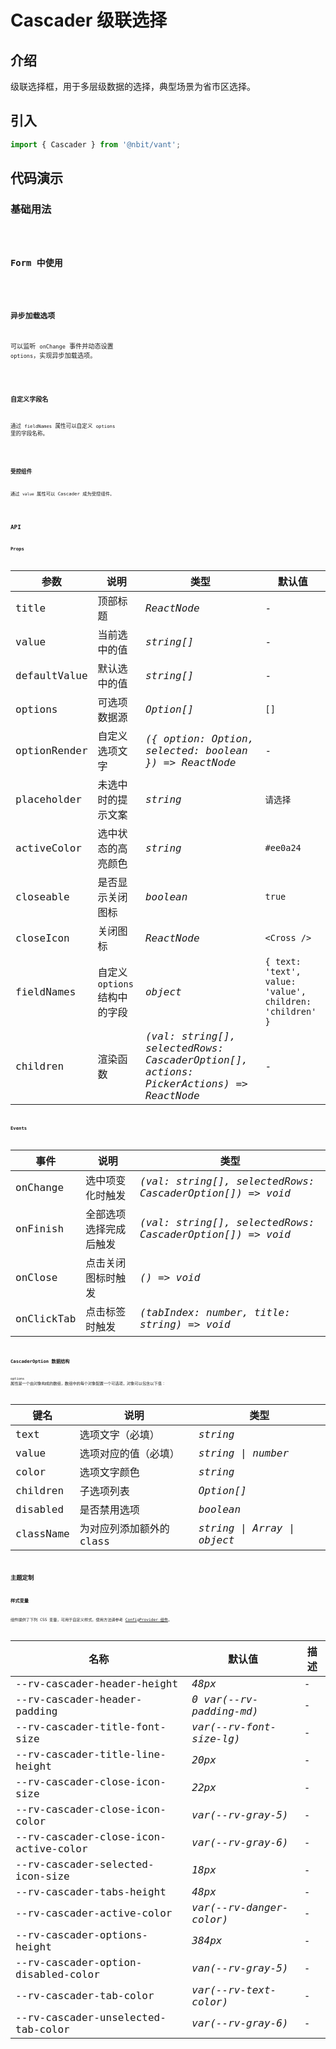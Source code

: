 # Cascader 级联选择

## 介绍

级联选择框，用于多层级数据的选择，典型场景为省市区选择。

## 引入

```js
import { Cascader } from '@nbit/vant';
```

## 代码演示

### 基础用法

<code title="基础用法" src="./demo/base.tsx" />

### Form 中使用

<code title="Form中使用" src="./demo/form.tsx" />

### 异步加载选项

可以监听 `onChange` 事件并动态设置 `options`，实现异步加载选项。

<code title="异步加载选项" src="./demo/async.tsx" />

### 自定义字段名

通过 `fieldNames` 属性可以自定义 `options` 里的字段名称。

<code title="自定义字段名" src="./demo/fieldNames.tsx" />

### 受控组件

通过 `value` 属性可以 Cascader 成为受控组件。

<code title="受控组件" src="./demo/value.tsx" />

## API

### Props

| 参数 | 说明 | 类型 | 默认值 |
| --- | --- | --- | --- |
| title | 顶部标题 | _ReactNode_ | - |
| value | 当前选中的值 | _string[]_ | - |
| defaultValue | 默认选中的值 | _string[]_ | - |
| options | 可选项数据源 | _Option[]_ | `[]` |
| optionRender | 自定义选项文字 | _({ option: Option, selected: boolean }) => ReactNode_ | - |
| placeholder | 未选中时的提示文案 | _string_ | `请选择` |
| activeColor | 选中状态的高亮颜色 | _string_ | `#ee0a24` |
| closeable | 是否显示关闭图标 | _boolean_ | `true` |
| closeIcon | 关闭图标 | _ReactNode_ | `<Cross />` |
| fieldNames | 自定义 `options` 结构中的字段 | _object_ | `{ text: 'text', value: 'value', children: 'children' }` |
| children | 渲染函数 | _(val: string[], selectedRows: CascaderOption[], actions: PickerActions) => ReactNode_ | - |

### Events

| 事件 | 说明 | 类型 |
| --- | --- | --- |
| onChange | 选中项变化时触发 | _(val: string[], selectedRows: CascaderOption[]) => void_ |
| onFinish | 全部选项选择完成后触发 | _(val: string[], selectedRows: CascaderOption[]) => void_ |
| onClose | 点击关闭图标时触发 | _() => void_ |
| onClickTab | 点击标签时触发 | _(tabIndex: number, title: string) => void_ |

### CascaderOption 数据结构

`options` 属性是一个由对象构成的数组，数组中的每个对象配置一个可选项，对象可以包含以下值：

| 键名      | 说明                     | 类型                        |
| --------- | ------------------------ | --------------------------- |
| text      | 选项文字（必填）         | _string_                    |
| value     | 选项对应的值（必填）     | _string \| number_          |
| color     | 选项文字颜色             | _string_                    |
| children  | 子选项列表               | _Option[]_                  |
| disabled  | 是否禁用选项             | _boolean_                   |
| className | 为对应列添加额外的 class | _string \| Array \| object_ |

## 主题定制

### 样式变量

组件提供了下列 CSS 变量，可用于自定义样式，使用方法请参考 [ConfigProvider 组件](/components/config-provider)。

| 名称                                  | 默认值                   | 描述 |
| ------------------------------------- | ------------------------ | ---- |
| --rv-cascader-header-height           | _48px_                   | -    |
| --rv-cascader-header-padding          | _0 var(--rv-padding-md)_ | -    |
| --rv-cascader-title-font-size         | _var(--rv-font-size-lg)_ | -    |
| --rv-cascader-title-line-height       | _20px_                   | -    |
| --rv-cascader-close-icon-size         | _22px_                   | -    |
| --rv-cascader-close-icon-color        | _var(--rv-gray-5)_       | -    |
| --rv-cascader-close-icon-active-color | _var(--rv-gray-6)_       | -    |
| --rv-cascader-selected-icon-size      | _18px_                   | -    |
| --rv-cascader-tabs-height             | _48px_                   | -    |
| --rv-cascader-active-color            | _var(--rv-danger-color)_ | -    |
| --rv-cascader-options-height          | _384px_                  | -    |
| --rv-cascader-option-disabled-color   | _van(--rv-gray-5)_       | -    |
| --rv-cascader-tab-color               | _var(--rv-text-color)_   | -    |
| --rv-cascader-unselected-tab-color    | _var(--rv-gray-6)_       | -    |
